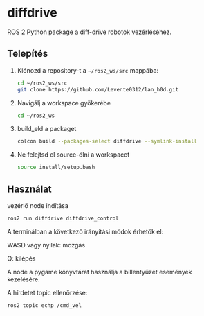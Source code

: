 # diffdrive

ROS 2 Python package a diff-drive robotok vezérléséhez.

##  Telepítés

1. Klónozd a repository-t a `~/ros2_ws/src` mappába:

   ```bash
   cd ~/ros2_ws/src
   git clone https://github.com/Levente0312/lan_h0d.git
2. Navigálj a workspace gyökerébe
   ```bash
   cd ~/ros2_ws
3. build_eld a packaget
   ```bash
   colcon build --packages-select diffdrive --symlink-install
4. Ne felejtsd el source-ölni a workspacet
   ```bash
   source install/setup.bash
## Használat
vezérlő node indítása
   ```bash
   ros2 run diffdrive diffdrive_control
   ```
A terminálban a következő irányítási módok érhetők el:

WASD vagy nyilak: mozgás

Q: kilépés

A node a pygame könyvtárat használja a billentyűzet események kezelésére.

A hírdetet topic ellenőrzése:
   ```bash
   ros2 topic echp /cmd_vel
   ```
